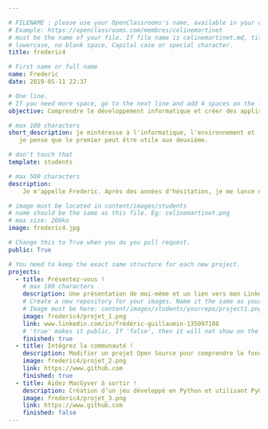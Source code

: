 ```yaml
---

# FILENAME : please use your OpenClassrooms's name, available in your url.
# Example: https://openclassrooms.com/membres/celinemartinet
# must be the name of your file. If file name is celinemartinet.md, title is celinemartinet.
# lowercase, no blank space, Capital case or special character.
title: frederic4

# First name or full name
name: Frederic
date: 2019-05-11 22:37

# One line.
# If you need more space, go to the next line and add 4 spaces on the left, as in 'description'.
objective: Comprendre le développement informatique et créer des applis.

# max 100 characters
short_description: je mintéresse à l'informatique, l'environnement et 
   je pense que le premier peut être utile aux deuxième.

# don't touch that
template: students

# max 500 characters
description:
    Je m'appelle Frederic. Après des années d'hésitation, je me lance enfin dans l'aventure du développement informatique avec Python. Cette formation enrichissante, me permettra de pouvoir développer des applis pros et persos.  

# image must be located in content/images/students
# name should be the same as this file. Eg: celinemartinet.png
# max size: 200ko
image: frederic4.jpg

# Change this to True when you do you pull request.
public: True

# You need to keep the exact same structure for each new project.
projects:
  - title: Présentez-vous !
    # max 100 characters
    description: Une présentation de moi-même et un lien vers mon LinkedIn.
    # Create a new repository for your images. Name it the same as your nickname and profile picture.
    # Image must be here: content/images/students/yourrepo/project1.png
    image: frederic4/projet_1.png
    link: www.linkedin.com/in/frédéric-guillaumin-135097108
    # 'true' makes it public. If 'false', then it will not show on the website.
    finished: true
  - title: Intégrez la communauté !
    description: Modifier un projet Open Source pour comprendre le fonctionnement de Git, de Github et des pull requests.
    image: frederic4/projet_2.png
    link: https://www.github.com
    finished: true
  - title: Aidez MacGyver à sortir !
    description: Création d’un jeu développé en Python et utilisant PyGame.
    image: frederic4/projet_3.png
    link: https://www.github.com
    finished: false
---
```

